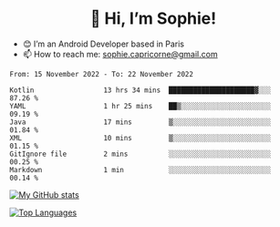 <h1 align="center"> 👋 Hi, I’m Sophie! </h1>  

- 😊 I’m an Android Developer based in Paris
- 📫 How to reach me: sophie.capricorne@gmail.com


<!--START_SECTION:waka-->

```text
From: 15 November 2022 - To: 22 November 2022

Kotlin                 13 hrs 34 mins  █████████████████████▓░░░   87.26 %
YAML                   1 hr 25 mins    ██▒░░░░░░░░░░░░░░░░░░░░░░   09.19 %
Java                   17 mins         ▒░░░░░░░░░░░░░░░░░░░░░░░░   01.84 %
XML                    10 mins         ▒░░░░░░░░░░░░░░░░░░░░░░░░   01.15 %
GitIgnore file         2 mins          ░░░░░░░░░░░░░░░░░░░░░░░░░   00.25 %
Markdown               1 min           ░░░░░░░░░░░░░░░░░░░░░░░░░   00.14 %
```

<!--END_SECTION:waka-->

[![My GitHub stats](https://github-readme-stats.vercel.app/api?username=sophicapri&show_icons=true&theme=buefy)](https://github.com/anuraghazra/github-readme-stats)

[![Top Languages](https://github-readme-stats.vercel.app/api/top-langs/?username=sophicapri&langs_count=2&layout=compact)](https://github.com/anuraghazra/github-readme-stats)
